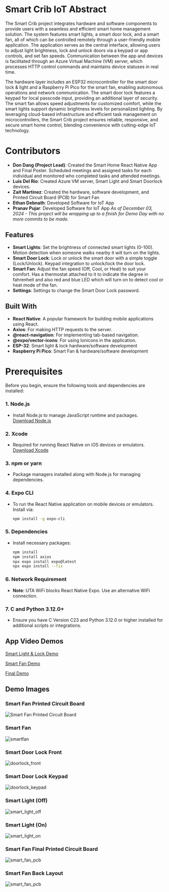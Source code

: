 # Smart Crib IoT Abstract

The Smart Crib project integrates hardware and software components to provide users with a seamless and efficient smart home management solution. The system features smart lights, a smart door lock, and a smart fan, all of which can be controlled remotely through a user-friendly mobile application. The application serves as the central interface, allowing users to adjust light brightness, lock and unlock doors via a keypad or app controls, and set fan speeds. Communication between the app and devices is facilitated through an Azure Virtual Machine (VM) server, which processes HTTP control commands and maintains device statuses in real time.

The hardware layer includes an ESP32 microcontroller for the smart door lock & light and a Raspberry Pi Pico for the smart fan, enabling autonomous operations and network communication. The smart door lock features a keypad for local passcode input, providing an additional layer of security. The smart fan allows speed adjustments for customized comfort, while the smart lights support dynamic brightness levels for personalized lighting. By leveraging cloud-based infrastructure and efficient task management on microcontrollers, the Smart Crib project ensures reliable, responsive, and secure smart home control, blending convenience with cutting-edge IoT technology.

# Contributors
-  **Don Dang (Project Lead)**: Created the Smart Home React Native App and Final Poster. Scheduled meetings and assigned tasks for each individual and monitored who completed tasks and attended meetings.
-  **Luis Del Rio**: Created Azure VM server, Smart Light and Smart Doorlock devices. 
-  **Zait Martinez**: Created the hardware, software development, and Printed Circuit Board (PCB) for Smart Fan
- **Ethan Debnath**: Developed Software for IoT App
- **Pranav Pujar**: Developed Software for IoT App
*As of December 03, 2024 - This project will be wrapping up to a finish for Demo Day with no more commits to be made.*

## Features

- **Smart Lights**: Set the brightness of connected smart lights (0-100). Motion detection when someone walks nearby it will turn on the lights.
- **Smart Door Lock**: Lock or unlock the smart door with a simple toggle (Lock/Unlock). Keypad integration to unlock/lock the door lock.
- **Smart Fan**: Adjust the fan speed (Off, Cool, or Heat) to suit your comfort. Has a thermostat attached to it to indicate the degree in fahrenheit and also red and blue LED which will turn on to detect cool or heat mode of the fan.
- **Settings**: Settings to change the Smart Door Lock password.

## Built With

- **React Native**: A popular framework for building mobile applications using React.
- **Axios**: For making HTTP requests to the server.
- **@react-navigation**: For implementing tab-based navigation.
- **@expo/vector-icons**: For using Ionicons in the application.
- **ESP-32**: Smart light & lock hardware/software development
- **Raspberry Pi Pico**: Smart Fan & hardware/software development

# Prerequisites

Before you begin, ensure the following tools and dependencies are installed:

### 1. **Node.js**
   - Install Node.js to manage JavaScript runtime and packages.  
   [Download Node.js](https://nodejs.org/)

### 2. **Xcode**
   - Required for running React Native on iOS devices or emulators.  
   [Download Xcode](https://developer.apple.com/xcode/)

### 3. **npm or yarn**
   - Package managers installed along with Node.js for managing dependencies.

### 4. **Expo CLI**
   - To run the React Native application on mobile devices or emulators. Install via:
     ```bash
     npm install -g expo-cli
     ```

### 5. **Dependencies**
   - Install necessary packages:
     ```bash
     npm install
     npm install axios
     npx expo install expo@latest
     npx expo install --fix
     ```

### 6. **Network Requirement**
   - **Note**: UTA WiFi blocks React Native Expo. Use an alternative WiFi connection.

### 7. **C and Python 3.12.0+**
   - Ensure you have C Version C23 and Python 3.12.0 or higher installed for additional scripts or integrations.


## App Video Demos
[Smart Light & Lock Demo](https://www.youtube.com/watch?v=xLqYLixEVfE)

[Smart Fan Demo](https://www.youtube.com/shorts/cb8d_wNGdIk)

[Final Demo](https://youtu.be/l44uO0imUA0?si=sPAH7cayEWo_ZzFX)



## Demo Images
### Smart Fan Printed Circuit Board
![Smart Fan Printed Circuit Board](https://github.com/user-attachments/assets/38e58b25-7ef9-4a2c-a602-1b57cadaa950)
### Smart Fan
![smartfan](https://github.com/user-attachments/assets/228eeb5b-4c4a-4481-beed-48c52abebc90)
### Smart Door Lock Front
![doorlock_front](https://github.com/user-attachments/assets/7e719720-0bbe-4ef5-94f9-4bee3648675a)
### Smart Door Lock Keypad
![doorlock_keypad](https://github.com/user-attachments/assets/baf48498-03ff-4a5e-af4b-974112406d6c)
### Smart Light (Off)
![smart_light_off](https://github.com/user-attachments/assets/d279b928-8816-485b-9071-0d43e1bdcaa5)
### Smart Light (On)
![smart_light_on](https://github.com/user-attachments/assets/37215d81-a919-42f2-9cb9-87bf2047a19b)
### Smart Fan Final Printed Circuit Board
![smart_fan_pcb](https://github.com/user-attachments/assets/b9802520-ff38-41d6-85c3-eae28501a544)

### Smart Fan Back Layout
![smart_fan_pcb](https://github.com/user-attachments/assets/232d3974-a2aa-4322-b177-dcacd758ac8d)



